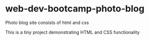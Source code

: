 # web-dev-bootcamp-photo-blog
Photo blog site consists of html and css

This is a tiny project demonstrating HTML and CSS functionality
